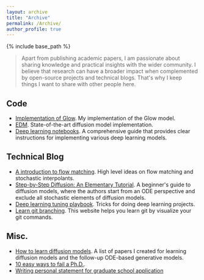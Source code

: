 ```yaml
---
layout: archive
title: "Archive"
permalink: /Archive/
author_profile: true
---
```


{% include base_path %}

> Apart from publishing academic papers, I am passionate about sharing knowledge and practical insights with the wider community. I believe that research can have a broader impact when complemented by open-source projects and technical blogs. That's why I keep things I want to share with other people here.

## Code
- [Implementation of Glow](). My implementation of the Glow model.
- [EDM](https://github.com/NVlabs/edm). State-of-the-art diffusion model implementation.
- [Deep learning notebooks](https://uvadlc-notebooks.readthedocs.io/). A comprehensive guide that provides clear instructions for implementing various deep learning models.

## Technical Blog
- [A introduction to flow matching](https://mlg.eng.cam.ac.uk/blog/2024/01/20/flow-matching.html). High level ideas on flow matching and stochastic interpolants.
- [Step-by-Step Diffusion: An Elementary Tutorial](https://arxiv.org/pdf/2406.08929). A beginner's guide to diffusion models, where the authors start from an ODE perspective and exclude all stochastic elements of diffusion models.
- [Deep learning tuning playbook](https://github.com/google-research/tuning_playbook). Tricks for doing deep learning projects.
- [Learn git branching](https://learngitbranching.js.org/?locale=zh_CN). This website helps you learn git by visualize your git commands.

## Misc.
- [How to learn diffusion models](https://www.zhihu.com/question/658056360/answer/3526228476). A list of papers I created for learning diffusion models and the follow-up ODE-based generative models.
- [10 easy ways to fail a Ph.D.](https://matt.might.net/articles/ways-to-fail-a-phd/).
- [Writing personal statement for graduate school application](https://engineering.purdue.edu/ChanGroup/write_statement.html)